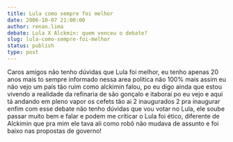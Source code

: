 ```yaml
---
title: Lula como sempre foi melhor
date: 2006-10-07 21:00:00
author: renan.lima
debate: Lula X Alckmin: quem venceu o debate?
slug: lula-como-sempre-foi-melhor
status: publish 
type: post
---
```


Caros amigos não tenho dúvidas que Lula foi melhor, eu tenho apenas 20 anos mais to sempre informado nessa area politica não 100% mais assim eu não vejo um país tão ruim como alckimin falou, po eu digo ainda que estou vivendo a realidade da refinaria de são gonçalo e itaboraí po eu vejo e aqui tá andando em pleno vapor os cefets tão ai 2 inaugurados 2 pra inaugurar enfim com esse debate não tenho dúvidas que vou votar no Lula, ele soube passar muito bem e falar e podem me criticar o Lula foi ético, diferente de Alckimin que pra mim ele tava ali como robô não mudava de assunto e foi baixo nas propostas de governo!
